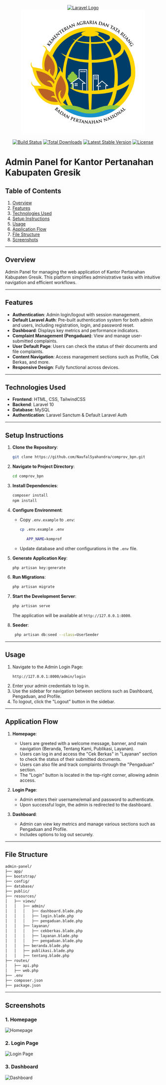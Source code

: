 <p align="center">
    <a href="https://laravel.com" target="_blank">
        <img src="https://raw.githubusercontent.com/laravel/art/master/logo-lockup/5%20SVG/2%20CMYK/1%20Full%20Color/laravel-logolockup-cmyk-red.svg" width="400" alt="Laravel Logo">
    </a>
    <a href="#">
        <img src="public/images/logobpn.png" width="400" alt="bpn logo">
    </a>
</p>


<p align="center">
<a href="https://github.com/laravel/framework/actions"><img src="https://github.com/laravel/framework/workflows/tests/badge.svg" alt="Build Status"></a>
<a href="https://packagist.org/packages/laravel/framework"><img src="https://img.shields.io/packagist/dt/laravel/framework" alt="Total Downloads"></a>
<a href="https://packagist.org/packages/laravel/framework"><img src="https://img.shields.io/packagist/v/laravel/framework" alt="Latest Stable Version"></a>
<a href="https://packagist.org/packages/laravel/framework"><img src="https://img.shields.io/packagist/l/laravel/framework" alt="License"></a>
</p>

# Admin Panel for Kantor Pertanahan Kabupaten Gresik

## Table of Contents
1. [Overview](#overview)
2. [Features](#features)
3. [Technologies Used](#technologies-used)
4. [Setup Instructions](#setup-instructions)
5. [Usage](#usage)
6. [Application Flow](#application-flow)
7. [File Structure](#file-structure)
8. [Screenshots](#screenshots)

---

## Overview
Admin Panel for managing the web application of Kantor Pertanahan Kabupaten Gresik. This platform simplifies administrative tasks with intuitive navigation and efficient workflows.

---

## Features
- **Authentication**: Admin login/logout with session management.
- **Default Laravel Auth**: Pre-built authentication system for both admin and users, including registration, login, and password reset.
- **Dashboard**: Displays key metrics and performance indicators.
- **Complaint Management (Pengaduan)**: View and manage user-submitted complaints.
- **User Default Page**: Users can check the status of their documents and file complaints.
- **Content Navigation**: Access management sections such as Profile, Cek Berkas, and more.
- **Responsive Design**: Fully functional across devices.

---

## Technologies Used
- **Frontend**: HTML, CSS, TailwindCSS
- **Backend**: Laravel 10
- **Database**: MySQL
- **Authentication**: Laravel Sanctum & Default Laravel Auth

---

## Setup Instructions
1. **Clone the Repository**:
   ```bash
   git clone https://github.com/NaufalSyahandra/comprov_bpn.git
   ```

2. **Navigate to Project Directory**:
   ```bash
   cd comprov_bpn
   ```

3. **Install Dependencies**:
   ```bash
   composer install
   npm install
   ```

4. **Configure Environment**:
   - Copy `.env.example` to `.env`:
     ```bash
     cp .env.example .env
     ```
     ```bash
        APP_NAME=komprof
     ```
   - Update database and other configurations in the `.env` file.

5. **Generate Application Key**:
   ```bash
   php artisan key:generate
   ```

6. **Run Migrations**:
   ```bash
   php artisan migrate
   ```

7. **Start the Development Server**:
   ```bash
   php artisan serve
   ```
   The application will be available at `http://127.0.0.1:8000`.

8. **Seeder**:
   ```bash
    php artisan db:seed --class=UserSeeder
    ```
---

## Usage
1. Navigate to the Admin Login Page:
   ```
   http://127.0.0.1:8000/admin/login
   ```
2. Enter your admin credentials to log in.
3. Use the sidebar for navigation between sections such as Dashboard, Pengaduan, and Profile.
4. To logout, click the "Logout" button in the sidebar.

---

## Application Flow
1. **Homepage**:
   - Users are greeted with a welcome message, banner, and main navigation (Beranda, Tentang Kami, Publikasi, Layanan).
   - Users can log in and access the "Cek Berkas" in "Layanan" section to check the status of their submitted documents.
   - Users can also file and track complaints through the "Pengaduan" section.
   - The "Login" button is located in the top-right corner, allowing admin access.

2. **Login Page**:
   - Admin enters their username/email and password to authenticate.
   - Upon successful login, the admin is redirected to the dashboard.

3. **Dashboard**:
   - Admin can view key metrics and manage various sections such as Pengaduan and Profile.
   - Includes options to log out securely.

---

## File Structure
```
admin-panel/
├── app/
├── bootstrap/
├── config/
├── database/
├── public/
├── resources/
│   ├── views/
│   │   ├── admin/
│   │   │   ├── dashboard.blade.php
│   │   │   ├── login.blade.php
│   │   │   ├── pengaduan.blade.php
│   │   ├── layanan/
│   │   │   ├── cekberkas.blade.php
│   │   │   ├── layanan.blade.php
│   │   │   ├── pengaduan.blade.php
│   │   ├── beranda.blade.php
│   │   ├── publikasi.blade.php
│   │   ├── tentang.blade.php
├── routes/
│   ├── api.php
│   ├── web.php
├── .env
├── composer.json
├── package.json
```

---

## Screenshots
### 1. Homepage
![Homepage](img.png)

### 2. Login Page
![Login Page](img_1.png)

### 3. Dashboard
![Dashboard](img_2.png)

